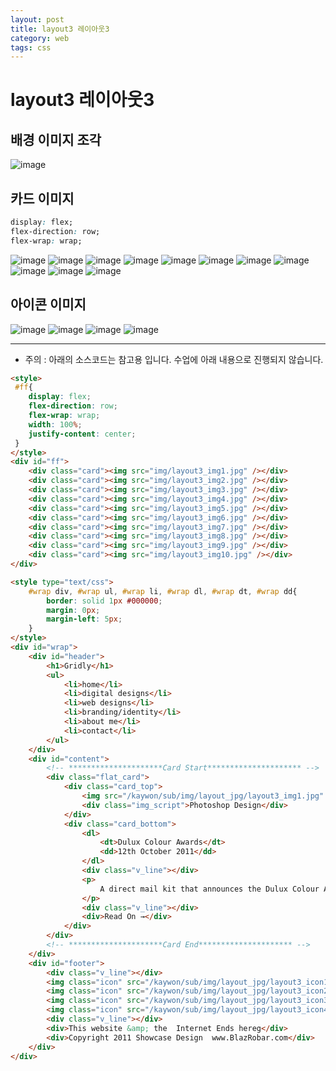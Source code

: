 ```yaml
---
layout: post
title: layout3 레이아웃3
category: web
tags: css
---
```


# layout3 레이아웃3

## 배경 이미지 조각
![image](https://github.com/gunug/gunug.github.io/assets/52345276/bec58e46-653b-4a14-9339-2a08e31c8c7e)

## 카드 이미지

```css
display: flex;
flex-direction: row;
flex-wrap: wrap;
```
![image](https://github.com/gunug/gunug.github.io/assets/52345276/c5b084c1-84e5-40cd-ad7c-81493e1ac919)
![image](https://github.com/gunug/gunug.github.io/assets/52345276/d0c7e6dd-00fe-4d1a-a6c4-3f9b9dcfcdde)
![image](https://github.com/gunug/gunug.github.io/assets/52345276/0693c8cd-7f53-4087-b69b-695abca059c3)
![image](https://github.com/gunug/gunug.github.io/assets/52345276/6917312f-7d34-45aa-8e22-b0069b388a43)
![image](https://github.com/gunug/gunug.github.io/assets/52345276/c4fcdf4e-fb7f-470e-b1d1-c86574088efa)
![image](https://github.com/gunug/gunug.github.io/assets/52345276/7b504e3d-4cd4-4ffc-a265-8378c2ff3da0)
![image](https://github.com/gunug/gunug.github.io/assets/52345276/e3021b39-6b3d-4918-ae53-d35850e28b6c)
![image](https://github.com/gunug/gunug.github.io/assets/52345276/59965b0a-8340-45e0-899b-d62462fbeaa2)
![image](https://github.com/gunug/gunug.github.io/assets/52345276/5c8a70ee-cd76-4509-8c99-96ed35134c13)
![image](https://github.com/gunug/gunug.github.io/assets/52345276/6978d96b-0547-4917-9947-defbab143d04)
![image](https://github.com/gunug/gunug.github.io/assets/52345276/762a9d3b-e0d8-4d7f-a2b4-a185529d56b3)

## 아이콘 이미지
![image](https://github.com/gunug/gunug.github.io/assets/52345276/d71f250a-d8e2-44c1-a254-eaf13113db1b)
![image](https://github.com/gunug/gunug.github.io/assets/52345276/251c58d4-4543-4c37-9bef-862a2dc8f9f4)
![image](https://github.com/gunug/gunug.github.io/assets/52345276/2a2fef93-fc53-40ac-9ebc-0d052b75168d)
![image](https://github.com/gunug/gunug.github.io/assets/52345276/2212e331-a92a-462a-8347-eaf6b4a3b81e)

---

* 주의 : 아래의 소스코드는 참고용 입니다. 수업에 아래 내용으로 진행되지 않습니다.

```html
<style>
 #ff{
    display: flex;
    flex-direction: row;
    flex-wrap: wrap;
    width: 100%;
    justify-content: center;
 }
</style>
<div id="ff">
    <div class="card"><img src="img/layout3_img1.jpg" /></div>
    <div class="card"><img src="img/layout3_img2.jpg" /></div>
    <div class="card"><img src="img/layout3_img3.jpg" /></div>
    <div class="card"><img src="img/layout3_img4.jpg" /></div>
    <div class="card"><img src="img/layout3_img5.jpg" /></div>
    <div class="card"><img src="img/layout3_img6.jpg" /></div>
    <div class="card"><img src="img/layout3_img7.jpg" /></div>
    <div class="card"><img src="img/layout3_img8.jpg" /></div>
    <div class="card"><img src="img/layout3_img9.jpg" /></div>
    <div class="card"><img src="img/layout3_img10.jpg" /></div>
</div>
```

```html
<style type="text/css">
	#wrap div, #wrap ul, #wrap li, #wrap dl, #wrap dt, #wrap dd{
		border: solid 1px #000000;
		margin: 0px;
		margin-left: 5px;
	}
</style>
<div id="wrap">
	<div id="header">
		<h1>Gridly</h1>
		<ul>
			<li>home</li>
			<li>digital designs</li>
			<li>web designs</li>
			<li>branding/identity</li>
			<li>about me</li>
			<li>contact</li>
		</ul>
	</div>
	<div id="content">
		<!-- *********************Card Start********************* -->
		<div class="flat_card">
			<div class="card_top">
				<img src="/kaywon/sub/img/layout_jpg/layout3_img1.jpg" />
				<div class="img_script">Photoshop Design</div>
			</div>
			<div class="card_bottom">
				<dl>
					<dt>Dulux Colour Awards</dt>
					<dd>12th October 2011</dd>
				</dl>
				<div class="v_line"></div>
				<p>
					A direct mail kit that announces the Dulux Colour Awards Competition has commenced. A collection of posters showing the famous colours of history, advertises you add your own colours to history.
				</p>
				<div class="v_line"></div>
				<div>Read On →</div>
			</div>
		</div>
		<!-- *********************Card End********************* -->
	</div>
	<div id="footer">
		<div class="v_line"></div>
		<img class="icon" src="/kaywon/sub/img/layout_jpg/layout3_icon1.png" />
		<img class="icon" src="/kaywon/sub/img/layout_jpg/layout3_icon2.png" />
		<img class="icon" src="/kaywon/sub/img/layout_jpg/layout3_icon3.png" />
		<img class="icon" src="/kaywon/sub/img/layout_jpg/layout3_icon4.png" />
		<div class="v_line"></div>
		<div>This website &amp; the  Internet Ends hereg</div>
		<div>Copyright 2011 Showcase Design  www.BlazRobar.com</div>
	</div>
</div>
```
